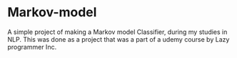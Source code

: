 # Markov-model
A simple project of making a Markov model Classifier, during my studies in NLP. This was done as a project that was a part of a udemy course by Lazy programmer Inc.
